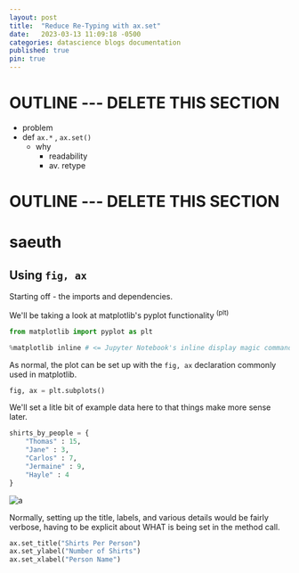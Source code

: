 ```yaml
---
layout: post
title:  "Reduce Re-Typing with ax.set"
date:   2023-03-13 11:09:18 -0500
categories: datascience blogs documentation
published: true
pin: true
---
```


# OUTLINE --- DELETE THIS SECTION

- problem
- def `ax.*` , `ax.set()`
  - why
    - readability
    - av. retype

# OUTLINE --- DELETE THIS SECTION

# saeuth

## Using `fig, ax`

Starting off - the imports and dependencies.

We'll be taking a look at matplotlib's pyplot functionality <sup>(plt)</sup>

```python
from matplotlib import pyplot as plt

%matplotlib inline # <= Jupyter Notebook's inline display magic command
```

As normal, the plot can be set up with the `fig, ax` declaration commonly
used in matplotlib.

```py
fig, ax = plt.subplots()
```

We'll set a litle bit of example data here to that things make more sense later.

```py
shirts_by_people = {
    "Thomas" : 15,
    "Jane" : 3,
    "Carlos" : 7,
    "Jermaine" : 9,
    "Hayle" : 4
}
```
![a]()

Normally, setting up the title, labels, and various details would be fairly
verbose, having to be explicit about WHAT is being set in the method call.

```py
ax.set_title("Shirts Per Person")
ax.set_ylabel("Number of Shirts")
ax.set_xlabel("Person Name")
```